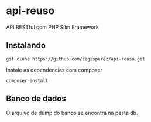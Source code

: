 # api-reuso
API RESTful com PHP Slim Framework

## Instalando
```shell
git clone https://github.com/regisperez/api-reuso.git
```
Instale as dependencias com composer
```shell
composer install
```

## Banco de dados
O arquivo de dump do banco se encontra na pasta db.
```


